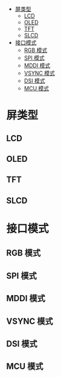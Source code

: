 
<!-- TOC -->

- [屏类型](#%E5%B1%8F%E7%B1%BB%E5%9E%8B)
    - [LCD](#lcd)
    - [OLED](#oled)
    - [TFT](#tft)
    - [SLCD](#slcd)
- [接口模式](#%E6%8E%A5%E5%8F%A3%E6%A8%A1%E5%BC%8F)
    - [RGB 模式](#rgb-%E6%A8%A1%E5%BC%8F)
    - [SPI 模式](#spi-%E6%A8%A1%E5%BC%8F)
    - [MDDI 模式](#mddi-%E6%A8%A1%E5%BC%8F)
    - [VSYNC 模式](#vsync-%E6%A8%A1%E5%BC%8F)
    - [DSI 模式](#dsi-%E6%A8%A1%E5%BC%8F)
    - [MCU 模式](#mcu-%E6%A8%A1%E5%BC%8F)

<!-- /TOC -->

# 屏类型

## LCD

## OLED

## TFT

## SLCD

# 接口模式

## RGB 模式

## SPI 模式

## MDDI 模式

## VSYNC 模式

## DSI 模式

## MCU 模式

